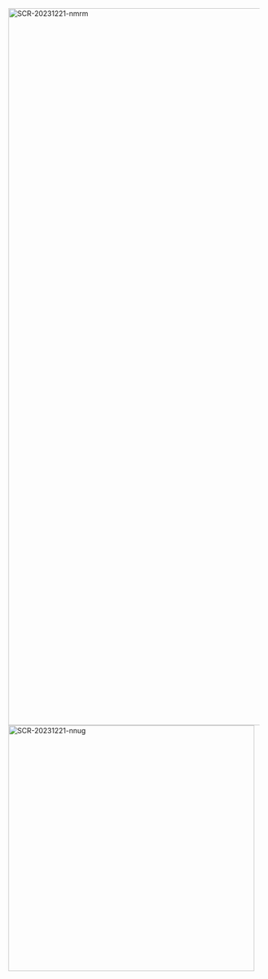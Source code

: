 <img width="1438" alt="SCR-20231221-nmrm" src="https://github.com/sabha-mushtaq/advanced-tailwind/assets/138353007/df221404-710d-4e57-82a4-f433581d0216">
<img width="493" alt="SCR-20231221-nnug" src="https://github.com/sabha-mushtaq/advanced-tailwind/assets/138353007/2e6a486e-8fbf-46d1-8305-54193681aaa4">
